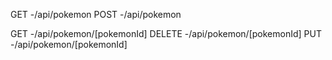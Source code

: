 GET -/api/pokemon
POST -/api/pokemon

GET -/api/pokemon/[pokemonId]
DELETE -/api/pokemon/[pokemonId]
PUT -/api/pokemon/[pokemonId]
